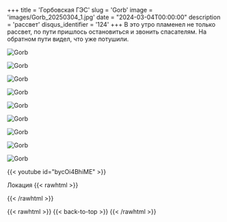 +++
title = 'Горбовская ГЭС'
slug = 'Gorb'
image = 'images/Gorb_20250304_1.jpg'
date = "2024-03-04T00:00:00"
description = 'рассвет'
disqus_identifier = '124'
+++
В это утро пламенел не только рассвет, по пути пришлось остановиться и звонить спасателям. На обратном пути видел, что уже потушили.

![Gorb](/images/Gorb_20250304_2.jpg)

![Gorb](/images/Gorb_20250304_3.jpg)

![Gorb](/images/Gorb_20250304_4.jpg)

![Gorb](/images/Gorb_20250304_5.jpg)

![Gorb](/images/Gorb_20250304_6.jpg)

![Gorb](/images/Gorb_20250304_7.jpg)

![Gorb](/images/Gorb_20250304_8.jpg)

![Gorb](/images/Gorb_20250304_9.jpg)

![Gorb](/images/Gorb_20250304_10.jpg)

{{< youtube id="bycOi4BhiME" >}}

Локация
{{< rawhtml >}}
<div class="yandex-map-container">
<script type="text/javascript" charset="utf-8" async src="https://api-maps.yandex.ru/services/constructor/1.0/js/?um=constructor%3A5cfc3365650394e404a7fd48fae90f98f047471532184bba1235cc6ad6b46cca&amp;width=800&amp;height=400&amp;lang=ru_RU&amp;scroll=true"></script>
</div>
{{< /rawhtml >}}

{{< rawhtml >}}
{{< back-to-top >}}
{{< /rawhtml >}}
